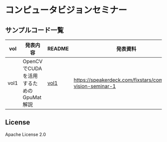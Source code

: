 # コンピュータビジョンセミナー

## サンプルコード一覧

|vol|発表内容|README|発表資料|
|---|---|---|---|
|vol1|OpenCVでCUDAを活用するためのGpuMat解説|[vol1](vol1)|<https://speakerdeck.com/fixstars/computer-vision-seminar-1>|

## License

Apache License 2.0
